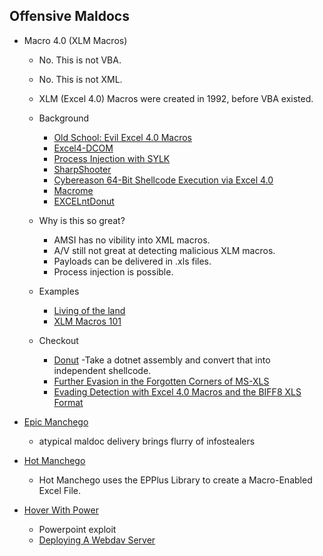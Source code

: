 ## Offensive Maldocs

- Macro 4.0 (XLM Macros)
	- No. This is not VBA.
	- No. This is not XML.
	- XLM (Excel 4.0) Macros were created in 1992, before VBA existed.

	- Background
		- [Old School: Evil Excel 4.0 Macros](https://outflank.nl/blog/2018/10/06/old-school-evil-excel-4-0-macros-xlm/)
		- [Excel4-DCOM](https://github.com/outflanknl/Excel4-DCOM)
		- [Process Injection with SYLK](https://outflank.nl/blog/2019/10/30/abusing-the-sylk-file-format/)
		- [SharpShooter](https://github.com/mdsecactivebreach/SharpShooter)
		- [Cybereason 64-Bit Shellcode Execution via Excel 4.0](https://www.cybereason.com/blog/excel4.0-macros-now-with-twice-the-bits)
		- [Macrome](https://github.com/michaelweber/Macrome)
		- [EXCELntDonut](https://github.com/FortyNorthSecurity/EXCELntDonut)

	- Why is this so great?
		- AMSI has no vibility into XML macros.
		- A/V still not great at detecting malicious XLM macros.
		- Payloads can be delivered in .xls files.
		- Process injection is possible.

	- Examples
		- [Living of the land](https://inquest.net/blog/2019/01/29/Carving-Sneaky-XLM-Files)
		- [XLM Macros 101](https://hatching.io/blog/excel-xlm-extraction/)

	- Checkout
		- [Donut](https://github.com/TheWover/donut)
			-Take a dotnet assembly and convert that into independent shellcode.
		- [Further Evasion in the Forgotten Corners of MS-XLS](https://malware.pizza/2020/06/19/further-evasion-in-the-forgotten-corners-of-ms-xls/)
		- [Evading Detection with Excel 4.0 Macros and the BIFF8 XLS Format](https://malware.pizza/2020/05/12/evading-av-with-excel-macros-and-biff8-xls/)
	
- [Epic Manchego](https://blog.nviso.eu/2020/09/01/epic-manchego-atypical-maldoc-delivery-brings-flurry-of-infostealers/)
	- atypical maldoc delivery brings flurry of infostealers

- [Hot Manchego](https://github.com/FortyNorthSecurity/hot-manchego)
	- Hot Manchego uses the EPPlus Library to create a Macro-Enabled Excel File. 

- [Hover With Power](https://github.com/ethanhunnt/Hover_with_Power)	
	- Powerpoint exploit
	- [Deploying A Webdav Server](https://www.blackhillsinfosec.com/deploying-a-webdav-server/)
